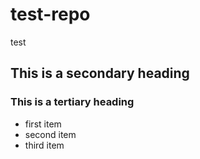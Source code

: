 # test-repo
test

## This is a secondary heading
### This is a tertiary heading

* first item
* second item
* third item

